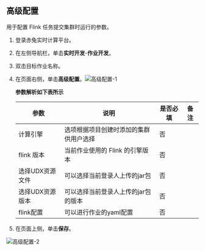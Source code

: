 ## 高级配置

用于配置 Flink 任务提交集群时运行的参数。

1. 登录赤兔实时计算平台。

2. 在左侧导航栏，单击**实时开发**-**作业开发**。

3. 双击目标作业名称。

4. 在页面右侧，单击**高级配置**。![高级配置-1](D:\chitu-sdp\docs\md\image\高级配置-1.png)

   **参数解析如下表所示**

   | 参数            | 说明                                   | 是否必填 | 备注 |
   | --------------- | -------------------------------------- | -------- | ---- |
   | 计算引擎        | 选项根据项目创建时添加的集群供用户选择 | 否       |      |
   | flink 版本      | 当前作业使用的 Flink 的引擎版本        | 否       |      |
   | 选择UDX资源文件 | 可以选择当前登录人上传的jar包          | 否       |      |
   | 选择UDX资源版本 | 可以选择当前登录人上传的jar包的版本    | 否       |      |
   | flink配置       | 可以进行作业的yaml配置                 | 否       |      |

5. 在页面上侧，单击**保存**。

![高级配置-2](D:\chitu-sdp\docs\md\image\高级配置-2.png)
